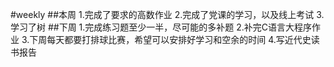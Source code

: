 #weekly
##本周
1.完成了要求的高数作业
2.完成了党课的学习，以及线上考试
3.学习了树
##下周
1.完成练习题至少一半，尽可能的多补题
2.补完C语言大程序作业
3.下周每天都要打排球比赛，希望可以安排好学习和空余的时间
4.写近代史读书报告
